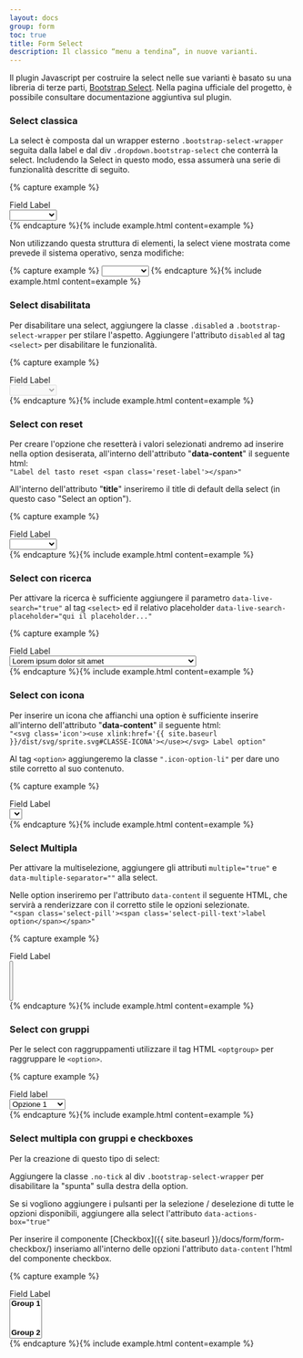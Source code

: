 ```yaml
---
layout: docs
group: form
toc: true
title: Form Select
description: Il classico “menu a tendina”, in nuove varianti.
---
```


Il plugin Javascript per costruire la select nelle sue varianti è basato su una libreria di terze parti, [Bootstrap Select](https://developer.snapappointments.com/bootstrap-select/). Nella pagina ufficiale del progetto, è possibile consultare documentazione aggiuntiva sul plugin.

### Select classica

La select è composta dal un wrapper esterno `.bootstrap-select-wrapper` seguita dalla label e dal div `.dropdown.bootstrap-select` che conterrà la select. Includendo la Select in questo modo, essa assumerà una serie di funzionalità descritte di seguito.

{% capture example %}
<div class="bootstrap-select-wrapper">
   <label>Field Label</label>
   <!-- start select-->
   <div class="dropdown bootstrap-select">
      <select title="Select an option">
         <option class="bs-title-option" value=""></option>
         <option value="Value 1">Opzione 1</option>
         <option value="Value 2">Opzione 2</option>
         <option value="Value 3">Opzione 3</option>
         <option value="Value 4">Opzione 4</option>
         <option value="Value 5">Opzione 5</option>
      </select>
   </div>
</div>
{% endcapture %}{% include example.html content=example %}

Non utilizzando questa struttura di elementi, la select viene mostrata come prevede il sistema operativo, senza modifiche:

{% capture example %}
    <select title="Select an option">
       <option value=""></option>
       <option value="Value 1">Opzione 1</option>
       <option value="Value 2">Opzione 2</option>
       <option value="Value 3">Opzione 3</option>
       <option value="Value 4">Opzione 4</option>
       <option value="Value 5">Opzione 5</option>
    </select>
{% endcapture %}{% include example.html content=example %}

### Select disabilitata

Per disabilitare una select, aggiungere la classe `.disabled` a `.bootstrap-select-wrapper` per stilare l'aspetto.
Aggiungere l'attributo `disabled` al tag `<select>` per disabilitare le funzionalità.

{% capture example %}
<div class="bootstrap-select-wrapper disabled">
   <label>Field Label</label>
   <!-- start select-->
   <div class="dropdown bootstrap-select">
      <select disabled title="Select an option">
         <option class="bs-title-option" value=""></option>
         <option value="Value 1">Opzione 1</option>
         <option value="Value 2">Opzione 2</option>
         <option value="Value 3">Opzione 3</option>
         <option value="Value 4">Opzione 4</option>
         <option value="Value 5">Opzione 5</option>
      </select>
   </div>
</div>
{% endcapture %}{% include example.html content=example %}


### Select con reset

Per creare l'opzione che resetterà i valori selezionati andremo ad inserire nella option desiserata, all'interno dell'attributo "**data-content**" il seguente html:  
`"Label del tasto reset <span class='reset-label'></span>"`  

All'interno dell'attributo "**title**" inseriremo il title di default della select (in questo caso "Select an option").

{% capture example %}
<div class="bootstrap-select-wrapper">
   <label>Field Label</label>
   <!-- start select-->
   <div class="dropdown bootstrap-select">
      <select title="Select an option">
         <option value="" title="Select an option" data-content="Annulla <span class='reset-label'></span>"></option>
         <option value="Value 2">Opzione 2</option>
         <option value="Value 3">Opzione 3</option>
         <option value="Value 4">Opzione 4</option>
         <option value="Value 5">Opzione 5</option>
      </select>
   </div>
</div>
{% endcapture %}{% include example.html content=example %}

### Select con ricerca

Per attivare la ricerca è sufficiente aggiungere il parametro `data-live-search="true"` al tag `<select>` ed il relativo placeholder `data-live-search-placeholder="qui il placeholder..."`

{% capture example %}
<div class="bootstrap-select-wrapper">
   <label>Field Label</label>
   <!-- start select-->
   <div class="dropdown bootstrap-select">
      <select title="Select an option" data-live-search="true" data-live-search-placeholder="Search here...">
         <option value="Value 1">Lorem ipsum dolor sit amet</option>
         <option value="Value 2">Duis vestibulum eleifend libero</option>
         <option value="Value 3">Phasellus pretium orci sed odio tempus</option>
         <option value="Value 4">Vestibulum bibendum ex vel augue porttitor sodales</option>
         <option value="Value 5">Praesent quis elementum turpis</option>
      </select>
   </div>
</div>
{% endcapture %}{% include example.html content=example %}

### Select con icona

Per inserire un icona che affianchi una option è sufficiente inserire all'interno dell'attributo "**data-content**" il seguente html:  
 `"<svg class='icon'><use xlink:href='{{ site.baseurl }}/dist/svg/sprite.svg#CLASSE-ICONA'></use></svg> Label option"`

Al tag `<option>` aggiungeremo la classe `".icon-option-li"` per dare uno stile corretto al suo contenuto.

{% capture example %}
<div class="bootstrap-select-wrapper">
   <label>Field Label</label>
   <!-- start select-->
   <div class="dropdown bootstrap-select">
      <select title="Select an option" data-live-search="true" data-live-search-placeholder="Search here...">
         <option class="icon-option-li" data-content="<svg class='icon'><use xlink:href='{{ site.baseurl }}/dist/svg/sprite.svg#it-info-circle'></use></svg> Lorem ipsum dolor sit amet" value="Value 1"></option>
         <option class="icon-option-li" data-content="<svg class='icon'><use xlink:href='{{ site.baseurl }}/dist/svg/sprite.svg#it-info-circle'></use></svg> Duis vestibulum eleifend libero" value="Value 2"></option>
         <option class="icon-option-li" data-content="<svg class='icon'><use xlink:href='{{ site.baseurl }}/dist/svg/sprite.svg#it-info-circle'></use></svg> Phasellus pretium orci sed odio tempus" value="Value 3"></option>
         <option class="icon-option-li" data-content="<svg class='icon'><use xlink:href='{{ site.baseurl }}/dist/svg/sprite.svg#it-info-circle'></use></svg> Vestibulum bibendum ex vel augue porttitor sodales" value="Value 4"></option>
         <option class="icon-option-li" data-content="<svg class='icon'><use xlink:href='{{ site.baseurl }}/dist/svg/sprite.svg#it-info-circle'></use></svg> Praesent quis elementum turpis" value="Value 5"></option>
      </select>
   </div>
</div>
{% endcapture %}{% include example.html content=example %}

### Select Multipla

Per attivare la multiselezione, aggiungere gli attributi `multiple="true"` e `data-multiple-separator=""` alla select.

Nelle option inseriremo per l'attributo `data-content` il seguente HTML, che servirà a renderizzare con il corretto stile le opzioni selezionate.   
`"<span class='select-pill'><span class='select-pill-text'>label option</span></span>"`

{% capture example %}
<div class="bootstrap-select-wrapper">
   <label>Field Label</label>
   <!-- start select-->
   <div class="dropdown bootstrap-select">
      <select title="Select an option" multiple="true" data-multiple-separator="">
         <option value="Value 1" data-content="<span class='select-pill'><span class='select-pill-text'>Opzione 1</span></span>"></option>
         <option value="Value 2" data-content="<span class='select-pill'><span class='select-pill-text'>Opzione 2</span></span>"></option>
         <option value="Value 3" data-content="<span class='select-pill'><span class='select-pill-text'>Opzione 4</span></span>"></option>
         <option value="Value 4" data-content="<span class='select-pill'><span class='select-pill-text'>Opzione 5</span></span>"></option>
      </select>
   </div>
</div>
{% endcapture %}{% include example.html content=example %}

### Select con gruppi

Per le select con raggruppamenti utilizzare il tag HTML `<optgroup>` per raggruppare le `<option>`.

{% capture example %}
<div class="bootstrap-select-wrapper">
   <label>Field label</label>
   <!-- start select-->
   <div class="dropdown bootstrap-select">
      <select title="Select an option">
         <optgroup label="Group 1">
            <option>Opzione 1</option>
            <option>Opzione 2</option>
         </optgroup>
         <optgroup label="Group 2">
            <option value="Value 1">Opzione 1</option>
            <option value="Value 2">Opzione 2</option>
         </optgroup>
      </select>
   </div>
</div>
{% endcapture %}{% include example.html content=example %}

### Select multipla con gruppi e checkboxes

Per la creazione di questo tipo di select:

Aggiungere la classe `.no-tick` al div `.bootstrap-select-wrapper` per disabilitare la "spunta" sulla destra della option.

Se si vogliono aggiungere i pulsanti per la selezione / deselezione di tutte le opzioni disponibili, aggiungere alla select l'attributo `data-actions-box="true"`

Per inserire il componente [Checkbox]({{ site.baseurl }}/docs/form/form-checkbox/) inseriamo all'interno delle opzioni l'attributo `data-content` l'html del componente checkbox.

{% capture example %}
<div class="bootstrap-select-wrapper no-tick">
   <label>Field Label</label>
   <!-- start select-->
   <div class="dropdown bootstrap-select">
      <select title="Select an option" multiple="true" data-multiple-separator="" data-actions-box="true">
         <optgroup label="Group 1">
            <option value="Value 1" data-content="<span class='form-check' aria-describedby=''><input type='checkbox' data-id='checkbox1' ><label for='checkbox1'>Label di esempio</label></span>" check-id="checkbox1"></option>
            <option value="Value 2" data-content="<span class='form-check' aria-describedby=''><input type='checkbox' data-id='checkbox2' ><label for='checkbox2'>Label di esempio 2</label></span>" check-id="checkbox2"></option>
         </optgroup>
         <optgroup label="Group 2">
            <option value="Value 3" data-content="<span class='form-check' aria-describedby=''><input type='checkbox' data-id='checkbox3' ><label for='checkbox3'>Label di esempio 3</label></span>" check-id="checkbox3"></option>
            <option value="Value 4" data-content="<span class='form-check' aria-describedby=''><input type='checkbox' data-id='checkbox4' ><label for='checkbox4'>Label di esempio 4</label></span>" check-id="checkbox4"></option>
         </optgroup>
      </select>
   </div>
</div>
{% endcapture %}{% include example.html content=example %}



